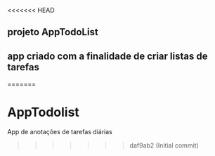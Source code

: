 <<<<<<< HEAD
## projeto AppTodoList
## app criado com a finalidade de criar listas de tarefas
=======
# AppTodolist
App de anotações de tarefas diárias
>>>>>>> daf9ab2 (Initial commit)

